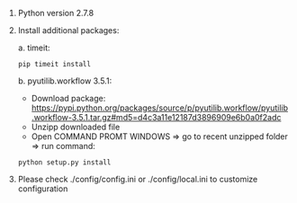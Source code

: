 1. Python version 2.7.8

2. Install additional packages:
	
	a. timeit:
	```
	pip timeit install
	```
	
	b. pyutilib.workflow 3.5.1:
	+ Download package: https://pypi.python.org/packages/source/p/pyutilib.workflow/pyutilib.workflow-3.5.1.tar.gz#md5=d4c3a11e12187d3896909e6b0a0f2adc
	+ Unzipp downloaded file
	+ Open COMMAND PROMT WINDOWS => go to recent unzipped folder => run command: 
	```
	python setup.py install
	```
	

3. Please check ./config/config.ini or ./config/local.ini to customize configuration